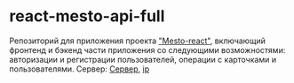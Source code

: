 # react-mesto-api-full
Репозиторий для приложения проекта <a href="https://mesto.kamelianov.nomoredomains.sbs">"Mesto-react"</a>, включающий фронтенд и бэкенд части приложения со следующими возможностями: авторизации и регистрации пользователей, операции с карточками и пользователями.
Сервер:  <a href="backend.mesto.nomoredomains.sbs">Сервер</a>, <a href="51.250.77.246">ip</a>
